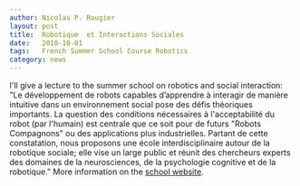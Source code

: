 ```yaml
---
author: Nicolas P. Rougier
layout: post
title:  Robotique  et Interactions Sociales 
date:   2018-10-01
tags:   French Summer School Course Robotics
category: news
---
```


I'll give a lecture to the summer school on robotics and social interaction:
"Le développement de robots capables d’apprendre à interagir de manière
intuitive dans un environnement social pose des défis théoriques importants. La
question des conditions nécessaires à l'acceptabilité du robot (par l'humain)
est centrale que ce soit pour de futurs "Robots Compagnons" ou des applications
plus industrielles. Partant de cette constatation, nous proposons une école
interdisciplinaire autour de la robotique sociale; elle vise un large public et
réunit des chercheurs experts des domaines de la neurosciences, de la
psychologie cognitive et de la robotique." More information on the [school website](https://www.etis.ensea.fr//neurocyber/RIS2018/Accueil.html).
